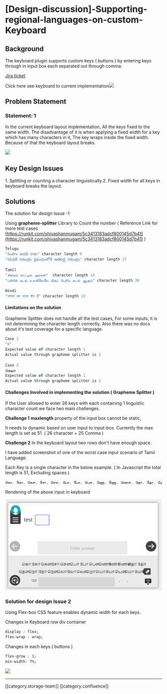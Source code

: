 # \[Design-discussion]-Supporting-regional-languages-on-custom-Keyboard

## Background

&#x20;  The keyboard plugin supports custom keys ( buttons  ) by entering keys through in input box each separated out through comma.

[Jira ticket](https://project-sunbird.atlassian.net/browse/SB-7813)

Click here see keyboard to current implementation![](../../../../Design/sbdesign-content-td-des/images/storage/examples.png)

## Problem Statement

### Statement: 1

In the current keyboard layout implementation, All the keys fixed to the same width. The disadvantage of it is when applying a fixed width for a key which has many characters in it, The key wraps inside the fixed width. Because of that the keyboard layout breaks.

![](../../../../Design/sbdesign-content-td-des/images/storage/current\_implementation.png)

## Key Design Issues

1\. Splitting or counting a character linguistically.2. Fixed width for all keys in keyboard breaks the layout.

## Solutions

The solution for design Issue -1&#x20;

Using **grapheme-splitter**  Library to Count the number ( Reference Link for more test cases [https://runkit.com/shivashanmugam/5c3413183adcf800145d7b41](https://runkit.com/shivashanmugam/5c3413183adcf800145d7b41) )

```js
Telugu
"సింహం అడవి రాజు" character length 9
"పసిఫిక్ సముద్రం ప్రపంచంలోనే అతిపెద్ద సముద్రం" character length 27

Tamil
"சிங்கம் காட்டில் அரசன்"  character length 14
"பசிபிக் கடல் உலகிலேயே மிகப் பெரிய கடல் ஆகும்" character length 30

Hindi
"जंगल का राजा शेर है" character length 13


```

#### Limitations on the solution

Grapheme Splitter does not handle all the test cases,  For some inputs, it is not determining the character length correctly. Also there was no docs about it's test coverage for a  specific language.

```js
Case 1 
"प्र"
Expected value of character length 1
Actual value through grapheme splitter is 2

Case 2
க்ஷௌ
Expected value of character length 1
Actual value through grapheme splitter is 2
```

#### Challenges Involved in implementing the solution ( Grapheme Splitter )

If the User allowed to enter 26 keys with each containing 1 linguistic character count we face two main challenges.

**Challenge 1** **maxlength**  property of the input box cannot be static,

It needs to dynamic based on user input to input-box. Currently the max length is set as 51. ( 26 character + 25 Comma )

**Challenge 2** In the keyboard layout two rows don't have enough space.

I have added screenshot of one of the worst case input scenario of Tamil Language.

Each Key is a single character in the below example. ( In Javascript the total length is 51, Excluding spaces )

```js
கொ, கோ, கௌ, சோ, சௌ, பொ, போ, பௌ, ணொ, ணோ, ணௌ, தொ, தோ, தௌ, நொ, நோ, நௌ, லொ, லோ, லௌ, றொ, யொ, யோ, யௌ, மொ, மோ
```

Rendering of the above input in keyboard

![](<../../../../Design/sbdesign-content-td-des/images/storage/worst Case scenario Tamil.png>)

### Solution for design Issue 2

Using Flex-box CSS feature enables dynamic width for each keys.

Changes in Keyboard row div container

```css
display : flex;
flex-wrap : wrap;
```

Changes in each keys ( buttons )

```css
flex-grow : 1;
min-width: 7%;
```

![](../../../../Design/sbdesign-content-td-des/images/storage/solution\_for\_problem\_statement\_2.png)

***

\[\[category.storage-team]] \[\[category.confluence]]
